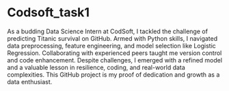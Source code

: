 # Codsoft_task1

As a budding Data Science Intern at CodSoft, I tackled the challenge of predicting Titanic survival on GitHub. Armed with Python skills, I navigated data preprocessing, feature engineering, and model selection like Logistic Regression. Collaborating with experienced peers taught me version control and code enhancement. Despite challenges, I emerged with a refined model and a valuable lesson in resilience, coding, and real-world data complexities. This GitHub project is my proof of dedication and growth as a data enthusiast.

